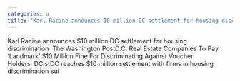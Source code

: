 ```yaml
---
categories: a
title: "Karl Racine announces 10 million DC settlement for housing discrimination  The Washington Post"
---
```

Karl Racine announces $10 million DC settlement for housing discrimination&nbsp;&nbsp;The Washington PostD.C. Real Estate Companies To Pay ‘Landmark’ $10 Million Fine For Discriminating Against Voucher Holders&nbsp;&nbsp;DCistDC reaches $10 million settlement with firms in housing discrimination sui